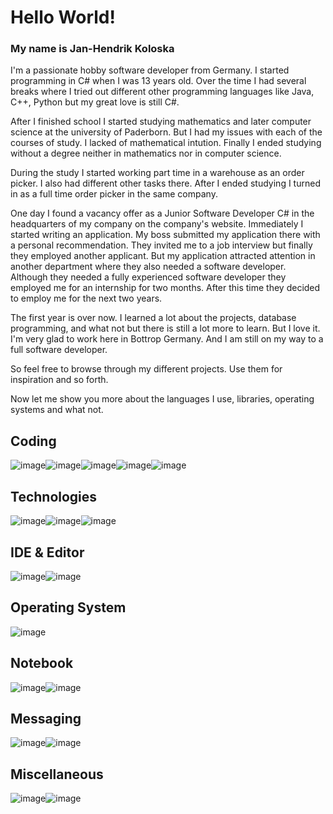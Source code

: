 # Hello World!
### My name is Jan-Hendrik Koloska
I'm a passionate hobby software developer from Germany. I started programming in C# when I was 13 years old. Over the time I had several breaks where I tried out different other programming languages like Java, C++, Python but my great love is still C#.


After I finished school I started studying mathematics and later computer science at the university of Paderborn. But I had my issues with each of the courses of study. I lacked of mathematical intution. Finally I ended studying without a degree neither in mathematics nor in computer science.


During the study I started working part time in a warehouse as an order picker. I also had different other tasks there. After I ended studying I turned in as a full time order picker in the same company. 

One day I found a vacancy offer as a Junior Software Developer C# in the headquarters of my company on the company's website. Immediately I started writing an application. My boss submitted my application there with a personal recommendation. They invited me to a job interview but finally they employed another applicant. But my application attracted attention in another department where they also needed a software developer. Although they needed a fully experienced software developer they employed me for an internship for two months. After this time they decided to employ me for the next two years.

The first year is over now. I learned a lot about the projects, database programming, and what not but there is still a lot more to learn. But I love it. I'm very glad to work here in Bottrop Germany. And I am still on my way to a full software developer.

So feel free to browse through my different projects. Use them for inspiration and so forth.

Now let me show you more about the languages I use, libraries, operating systems and what not.

## Coding
![image](https://img.shields.io/badge/C%23-239120?style=for-the-badge&logo=csharp&logoColor=white)![image](https://img.shields.io/badge/powershell-5391FE?style=for-the-badge&logo=powershell&logoColor=white)![image](https://img.shields.io/badge/HTML5-E34F26?style=for-the-badge&logo=html5&logoColor=white)![image](https://img.shields.io/badge/CSS3-1572B6?style=for-the-badge&logo=css3&logoColor=white)![image](https://img.shields.io/badge/LaTeX-47A141?style=for-the-badge&logo=LaTeX&logoColor=white)

## Technologies
![image](https://img.shields.io/badge/Microsoft%20SQL%20Server-CC2927?style=for-the-badge&logo=microsoft%20sql%20server&logoColor=white)![image](https://img.shields.io/badge/.NET-512BD4?style=for-the-badge&logo=dotnet&logoColor=white)![image](https://img.shields.io/badge/Bootstrap-563D7C?style=for-the-badge&logo=bootstrap&logoColor=white)
## IDE & Editor
![image](https://img.shields.io/badge/Visual_Studio-5C2D91?style=for-the-badge&logo=visual%20studio&logoColor=white)![image](https://img.shields.io/badge/Visual_Studio_Code-0078D4?style=for-the-badge&logo=visual%20studio%20code&logoColor=white)

## Operating System
![image](https://img.shields.io/badge/Windows_11-0078d4?style=for-the-badge&logo=windows-11&logoColor=white)

## Notebook
![image](https://img.shields.io/badge/dell%20laptop-007DB8?style=for-the-badge&logo=dell&logoColor=white)![image](https://img.shields.io/badge/lenovo%20laptop-E2231A?style=for-the-badge&logo=lenovo&logoColor=white)

## Messaging
![image](https://img.shields.io/badge/Discord-5865F2?style=for-the-badge&logo=discord&logoColor=white)![image](https://img.shields.io/badge/Microsoft_Teams-6264A7?style=for-the-badge&logo=microsoft-teams&logoColor=white)

## Miscellaneous
![image](https://img.shields.io/badge/Obsidian-483699?style=for-the-badge&logo=Obsidian&logoColor=white)![image](https://img.shields.io/badge/Trello-0052CC?style=for-the-badge&logo=trello&logoColor=white)
